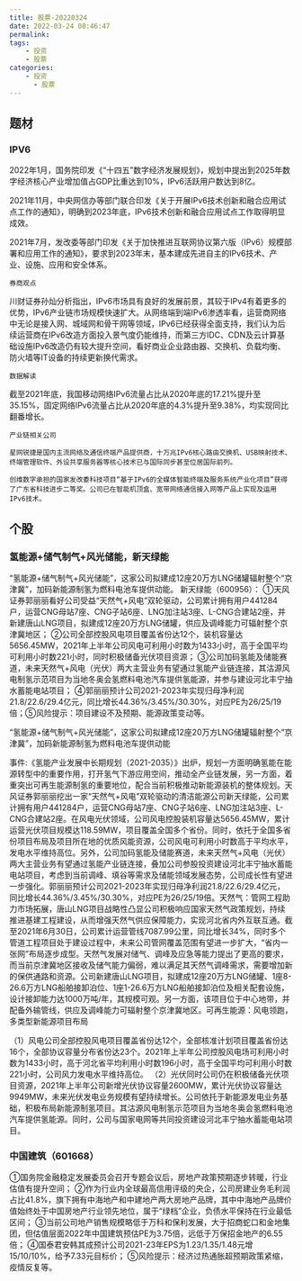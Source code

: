 ```yaml
---
title: 股票-20220324
date: 2022-03-24 08:46:47
permalink:
tags:
    - 投资
    - 股票
categories:
    - 投资
      - 股票
---
```




## 题材
### IPV6
2022年1月，国务院印发《“十四五”数字经济发展规划》，规划中提出到2025年数字经济核心产业增加值占GDP比重达到10%，IPv6活跃用户数达到8亿。

2021年11月，中央网信办等部门联合印发《关于开展IPv6技术创新和融合应用试点工作的通知》，明确到2023年底，IPv6技术创新和融合应用试点工作取得明显成效。

2021年7月，发改委等部门印发《关于加快推进互联网协议第六版（IPv6）规模部署和应用工作的通知》，要求到2023年末，基本建成先进自主的IPv6技术、产业、设施、应用和安全体系。

    券商观点

川财证券孙灿分析指出，IPv6市场具有良好的发展前景，其较于IPv4有着更多的优势，IPv6产业链市场规模快速扩大。从网络端到端IPv6渗透率看，运营商网络中无论是接入网、城域网和骨干网等领域，IPv6已经获得全面支持，我们认为后续运营商在IPv6改造方面投入景气度仍能维持，而第三方IDC、CDN及云计算基础设施IPv6改造仍有较大提升空间，看好商业企业路由器、交换机、负载均衡、防火墙等IT设备的持续更新换代需求。

    数据解读

截至2021年底，我国移动网络IPv6流量占比从2020年底的17.21%提升至35.15%，固定网络IPv6流量占比从2020年底的4.3%提升至9.38%，均实现同比翻番增长。

    产业链相关公司

    星网锐捷是国内主流网络及通信终端产品提供商，十万兆IPv6核心路由交换机、USB映射技术、终端管理软件、外设共享服务器等核心技术已与国际同步甚至位居国际前列。

    创维数字承担的国家发改委科技项目“基于IPv6的全媒体智能终端及服务系统产业化项目”获得了广东省科技进步二等奖。公司已在智能机顶盒、宽带网络通信接入网等产品上实现及运用IPv6技术。


## 个股
### 氢能源+储气制气+风光储能，新天绿能

“氢能源+储气制气+风光储能”，这家公司拟建成12座20万方LNG储罐辐射整个“京津冀”，加码新能源制氢为燃料电池车提供动能。
新天绿能（600956）：
①天风证券郭丽丽看好公司受益“天然气+风电”双轮驱动，公司累计拥有用户441284户，运营CNG母站7座、CNG子站6座、LNG加注站3座、L-CNG合建站2座，并新建唐山LNG项目，拟建成12座20万方LNG储罐，供应及调峰能力可辐射整个京津冀地区；
②公司全部控股风电项目覆盖省份达12个，装机容量达5656.45MW，2021年上半年公司风电可利用小时数为1433小时，高于全国平均可利用小时数221小时，同时积极储备光伏项目资源；
③公司加码氢能及储能赛道，未来天然气+风电（光伏）两大主营业务有望通过氢能产业链连接，其沽源风电制氢示范项目为当地冬奥会氢燃料电池汽车提供氢能源，并参与建设河北丰宁抽水蓄能电站项目；
④郭丽丽预计公司2021-2023年实现归母净利润21.8/22.6/29.4亿元，同比增长44.36%/3.45%/30.30%，对应PE为26/25/19倍；⑤风险提示：项目建设不及预期、能源政策变动等。

“氢能源+储气制气+风光储能”，这家公司拟建成12座20万方LNG储罐辐射整个“京津冀”，加码新能源制氢为燃料电池车提供动能

事件:《氢能产业发展中长期规划（2021-2035）》出炉，规划一方面明确氢能在能源转型中的重要作用，打开氢气下游应用空间，推动全产业链发展，另一方面，着重突出可再生能源制氢的重要地位，配合当前积极推动新能源装机的整体规划。天风证券郭丽丽挖出一家“天然气+风电”双轮驱动的清洁能源公司新天绿能，公司累计拥有用户441284户，运营CNG母站7座、CNG子站6座、LNG加注站3座、L-CNG合建站2座。在风电光伏领域，公司风电控股装机容量达5656.45MW，累计运营光伏项目规模达118.59MW，项目覆盖全国多个省份。同时，依托于全国多省份项目布局及项目所在地的优质风能资源，公司风电可利用小时数高于平均水平，发电水平维持高位。另外，公司加码氢能及储能赛道，未来天然气+风电（光伏）两大主营业务有望通过氢能产业链连接，叠加公司参股投资建设河北丰宁抽水蓄能电站项目，考虑到当前调峰、填谷等需求及储能领域发展态势，公司成长性有望进一步强化。郭丽丽预计公司2021-2023年实现归母净利润21.8/22.6/29.4亿元，同比增长44.36%/3.45%/30.30%，对应PE为26/25/19倍。天然气：管网工程助力市场拓展，唐山LNG项目战略性凸显公司积极响应国家天然气政策规划，持续推进基建工程建设，从而增强天然气供应保障能力，实现河北省内外互联互通。截至2021年6月30日，公司累计运营管线7087.99公里，同比增长34%，同时多个管道工程项目处于建设过程中，未来公司管网覆盖范围有望进一步扩大，“省内一张网”布局逐步成型。天然气发展对储气、调峰及应急等能力提出了更高的要求，而当前京津冀地区接收及储气能力偏弱，难以满足其天然气调峰需求，需要增加新的保供通路和资源。公司新建唐山LNG项目，拟建成12座20万方LNG储罐、1座8-26.6万方LNG船舶接卸泊位、1座1-26.6万方LNG船舶接卸泊位及相关配套设施，设计接卸能力达1000万吨/年，其规模可观。另一方面，该项目位于中心地带，并配备外输管线，供应及调峰能力可辐射整个京津冀地区。可再生能源：风电领跑，多类型新能源项目布局

（1）风电公司全部控股风电项目覆盖省份达12个，全部核准计划项目覆盖省份达16个，全部协议容量分布省份达23个。2021年上半年公司控股风电场可利用小时数为1433小时，高于河北省平均利用小时数196小时，高于全国平均可利用小时数221小时，公司风力发电水平维持高位。
（2）光伏同时公司仍在积极储备光伏项目资源，2021年上半年公司新增光伏协议容量2600MW，累计光伏协议容量达9949MW，未来光伏发电业务规模有望持续增长。公司依托于新能源发电业务基础，积极布局新能源制氢项目。其沽源风电制氢示范项目为当地冬奥会氢燃料电池汽车提供氢能源。同时，公司与国家电网等共同投资建设河北丰宁抽水蓄能电站项目。 


### 中国建筑（601668）
①国务院金融稳定发展委员会召开专题会议后，房地产政策预期逐步转暖，行业估值有提升空间；
②作为行业内全球最高信用评级的央企，公司房建业务毛利润占比41.8%，旗下拥有中海地产和中建地产两大房地产品牌，其中中海地产品牌价值始终处于中国房地产行业领先地位，属于“绿档”企业，负债水平保持在行业最低区间；
③当前公司地产销售规模略低于万科和保利发展，大于招商蛇口和金地集团，但估值层面2022年中国建筑预估PE为3.75倍，远低于万保招金地产的6.55倍；
④国泰君安韩其成预计公司2021-23年EPS为1.23/1.35/1.48元增15/10/10%，给予7.33元目标价；
⑤风险提示：经济过热通胀超预期政策紧缩，疫情反复等。



